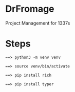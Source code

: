 # DrFromage

Project Management for 1337s


# Steps


``` 
==> python3 -m venv venv

==> source venv/bin/activate

==> pip install rich

==> pip install typer

```
